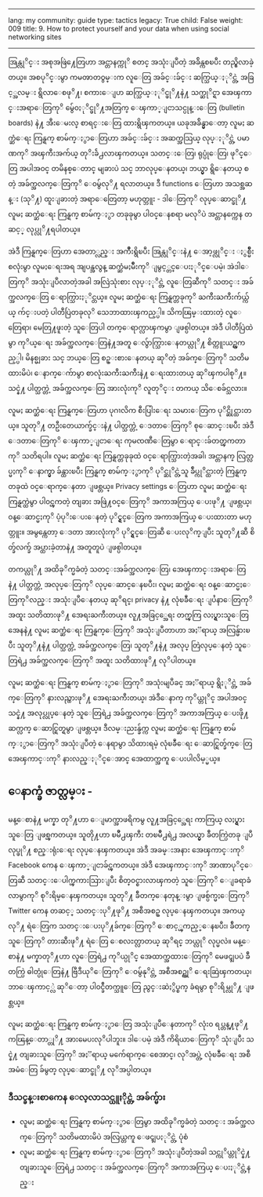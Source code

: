 

---

lang: my
community: guide
type: tactics
legacy: True
child: False
weight: 009
title: 9. How to protect yourself and your data when using social networking sites

---

အြန္လုိင္း အစုအဖြဲ႔ေတြဟာ အင္တာနက္ကုိ စတင္ အသုံးျပဳတဲ့ အခ်ိန္ကစၿပီး တည္ရွိလာခဲ့တယ္။ အစပုိင္းမွာ ကမၻာတ၀ွမ္းက လူေတြ အခ်င္းခ်င္း ဆက္သြယ္ႏုိင္တဲ့ အခြင့္အလမ္း ရွိလာေစဖုိ႔၊ စကားေျပာ ဆက္သြယ္ႏုိင္ဖုိ႔နဲ႔ သက္ဆုိင္ရာ အေၾကာင္းအရာေတြကုိ မွ်ေ၀ႏုိင္ဖုိ႔အတြက္ ေၾကာ္ျငာသင္ပုန္းေတြ (bulletin boards) နဲ႔ အီးေမးလ္ စာရင္းေတြ ထားရွိၾကတယ္။ ယခုအခ်ိန္မွာေတာ့ လူမႈ ဆက္ဆံေရး ကြန္ရက္ စာမ်က္ႏွာေတြဟာ အခ်င္းခ်င္း အဆက္အသြယ္ လုပ္ႏုိင္တဲ့ ပမာဏကုိ အၾကီးအက်ယ္ တုိးခ်ဲ႕လာၾကတယ္။ သတင္းေတြ၊ ရုပ္ပုံေတြ၊ ဖုိင္ေတြ အပါအ၀င္ တမိနစ္ေတာင္ မျခားပဲ သင္ ဘာလုပ္ေနတယ္၊ ဘယ္မွာ ရွိေနတယ္ စတဲ့ အခ်က္အလက္ေတြကုိ ေ၀မွ်လုိ႔ ရလာတယ္။ ဒီ functions ေတြဟာ အသစ္အဆန္း (သုိ႔) ထူးျခားတဲ့ အရာေတြေတာ့ မဟုတ္ဘူး - ဒါေတြကုိ လုပ္ေဆာင္ဖုိ႔ လူမႈ ဆက္ဆံေရး ကြန္ရက္ စာမ်က္ႏွာ တခုခုမွာ ပါ၀င္ေနစရာ မလုိပဲ အင္တာနက္ကေန တဆင့္ လုပ္လုိ႔ရပါတယ္။

အဲဒီ ကြန္ရက္ေတြဟာ အေတာ္လည္း အက်ိဳးရွိၿပီး အြန္လုိင္းနဲ႔ ေအာ့ဖ္လုိင္း ႏွစ္မ်ိဳးစလုံးမွာ လူမႈေရးအရ အျပန္အလွန္ ဆက္ဆံမႈမ်ိဳးကုိ ျမွင့္တင္ေပးႏုိင္ေပမဲ့၊ အဲဒါေတြကုိ အသုံးျပဳလာတဲ့အခါ အလြဲသုံးစား လုပ္ႏုိင္တဲ့ လူေတြဆီကုိ သတင္း အခ်က္အလက္ေတြ ေရာက္သြားႏုိင္တယ္။ လူမႈ ဆက္ဆံေရး ကြန္ရက္တခုကုိ ႀကီးႀကီးက်ယ္က်ယ္ က်င္းပတဲ့ ပါတီပြဲတခုလုိ သေဘာထားၾကည့္ပါ။ သိကၽြမ္းထားတဲ့ လူေတြေရာ၊ မေတြ႔ဖူးတဲ့ သူေတြပါ တက္ေရာက္လာၾကမွာ ျဖစ္ပါတယ္။ အဲဒီ ပါတီပြဲထဲမွာ ကုိယ္ေရး အခ်က္အလက္ေတြနဲ႔အတူ ေလွ်ာက္သြားေနတယ္လုိ႔ စိတ္ကူးယဥ္ၾကည့္ပါ၊ မိနစ္မျခား သင္ ဘယ္ေတြ စဥ္းစားေနတယ္ ဆုိတဲ့ အခ်က္ေတြကုိ သတိမထားမိပဲ၊ ေနာက္ေက်ာမွာ စာလုံးႀကီးႀကီးနဲ႔ ေရးထားတယ္ ဆုိၾကပါစုိ႔။ သင္နဲ႔ ပါတ္သက္တဲ့ အခ်က္အလက္ေတြ အားလုံးကုိ လူတုိင္း တကယ္ သိေစခ်င္သလား။

လူမႈ ဆက္ဆံေရး ကြန္ရက္ေတြဟာ ပုဂၢလိက စီးပြါးေရး သမားေတြက ပုိင္ဆိုင္ထားတယ္။ သူတုိ႔ တဦးတေယာက္ခ်င္းနဲ႔ ပါတ္သက္တဲ့ ေဒတာေတြကုိ စုေဆာင္းၿပီး အဲဒီ ေဒတာေတြကုိ ေၾကာ္ျငာေရး ကုမၸဏီေတြမွာ ေရာင္းခ်တတ္ၾကတာကုိ သတိရပါ။ လူမႈ ဆက္ဆံေရး ကြန္ရက္တခုခုထဲ ၀င္ေရာက္သြားတဲ့အခါ၊ အင္တာနက္ လြတ္လပ္မႈကုိ ေနာက္မွာ ခ်န္ထားၿပီး ကြန္ရက္ စာမ်က္ႏွာကုိ ပုိင္ဆုိင္တဲ့သူ ခ်ဳပ္ကုိင္ထားတဲ့ ကြန္ရက္ တခုထဲ ၀င္ေရာက္ေနတာ ျဖစ္တယ္။ Privacy settings ေတြဟာ လူမႈ ဆက္ဆံေရး ကြန္ရက္ထဲမွာ ပါ၀င္ၾကတဲ့ တျခား အဖြဲ႔၀င္ေတြကုိ အကာအကြယ္ ေပးဖုိ႔ ျဖစ္တယ္၊ ၀န္ေဆာင္မႈကုိ ပံ့ပုိးေပးေနတဲ့ ပုိင္ရွင္ေတြက အကာအကြယ္ ေပးထားတာ မဟုတ္ဘူး။ အမွန္ကေတာ့ ေဒတာ အားလုံးကုိ ပုိင္ရွင္ေတြဆီ ေပးလုိက္ျပီး သူတုိ႔ဆီ စိတ္ခ်လက္ခ် အပ္ထားခဲ့တာနဲ႔ အတူတူပဲ ျဖစ္ပါတယ္။

တကယ္လုိ႔ အထိခုိက္မခံတဲ့ သတင္းအခ်က္အလက္ေတြ၊ အေၾကာင္းအရာေတြနဲ႔ ပါတ္သက္တဲ့ အလုပ္ေတြကုိ လုပ္ေဆာင္ေနၿပီး၊ လူမႈ ဆက္ဆံေရး ၀န္ေဆာင္မႈေတြကုိလည္း အသုံးျပဳေနတယ္ ဆုိရင္၊ privacy နဲ႔ လုံၿခဳံေရး ျပႆနာေတြကုိ အထူး သတိထားဖုိ႔ အေရးႀကီးတယ္။ လူ႔အခြင့္အေရး တက္ၾကြ လႈပ္ရွားသူေတြအေနနဲ႔ လူမႈ ဆက္ဆံေရး ကြန္ရက္ေတြကုိ အသုံးျပဳတာဟာ အႏၱရာယ္ အလြန္မ်ားၿပီး သူတုိ႔နဲ႔ ပါတ္သက္တဲ့ အခ်က္အလက္ေတြ၊ သူတုိ႔နဲ႔ အလုပ္ တြဲလုပ္ေနတဲ့ သူေတြရဲ႕ အခ်က္အလက္ေတြကုိ အထူး သတိထားဖုိ႔ လုိပါတယ္။

လူမႈ ဆက္ဆံေရး ကြန္ရက္ စာမ်က္ႏွာေတြကုိ အသုံးမျပဳခင္ အႏၱရာယ္ ရွိႏုိင္တဲ့ အခ်က္ေတြကုိ နားလည္ထားဖုိ႔ အေရးႀကီးတယ္၊ အဲဒီေနာက္ ကုိယ္တုိင္ အပါအ၀င္ သင္နဲ႔ အလုပ္လုပ္ေနတဲ့ သူေတြရဲ႕ အခ်က္အလက္ေတြကုိ အကာအကြယ္ ေပးဖို႔ ဆက္လက္ ေဆာင္ရြတ္ရမွာ ျဖစ္တယ္။ ဒီလမ္းညႊန္ခ်က္က လူမႈ ဆက္ဆံေရး ကြန္ရက္ စာမ်က္ႏွာေတြကုိ အသုံးျပဳတဲ့ ေနရာမွာ သိထားရမဲ့ လုံၿခဳံေရး ေဆာင္ရြတ္ခ်က္ေတြ အေၾကာင္းကုိ နားလည္ႏုိင္ေအာင္ အေထာက္အကူ ေပးပါလိမ့္မယ္။

## ေနာက္ခံ ဇာတ္လမ္း - ##

<div class="background" markdown=1>
မန္ေစာနဲ႔ မက္နာ တုိ႔ဟာ ေျမာက္အာဖရိကမွ လူ႔အခြင့္အေရး ကာကြယ္ လႈပ္ရွားသူေတြ ျဖစ္ၾကတယ္။ သူတို႔ဟာ ၿမိဳ႕ၾကီး တၿမိဳ႕ရဲ႕ အလယ္မွာ ခ်ီတက္ပြဲတခု ျပဳလုပ္ဖုိ႔ စည္းရုံးေရး လုပ္ေနၾကတယ္။ အဲဒီ အခမ္းအနား အေၾကာင္းကုိ Facebook ကေန ေၾကာ္ျငာခ်င္ၾကတယ္။ အဲဒီ အေၾကာင္းကုိ အာဏာပုိင္ေတြဆီ သတင္းေပါက္ၾကားသြားျပီး စိတ္၀င္စားလာၾကတဲ့ သူေတြကုိ ေျခရာခံလာမွာကုိ စုိးရိမ္ေနၾကတယ္။ သူတုိ႔ ခ်ီတက္ေနတုန္းမွာ ျဖစ္ပ်က္မႈေတြကုိ Twitter ကေန တဆင့္ သတင္းပုိ႔ဖုိ႔ အစီအစဥ္ လုပ္ေနၾကတယ္။ အကယ္လုိ႔ ရဲေတြက သတင္းေပးပုိ႔ခ်က္ေတြကုိ ေစာင့္ၾကည့္ေနၿပီး၊ ခ်ီတက္သူေတြကုိ တားဆီးဖုိ႔ ရဲေတြ ေစလႊတ္လာတယ္ ဆုိရင္ ဘယ္လုိ လုပ္မလဲ။ မန္ေစာနဲ႔ မက္နာတုိ႔ဟာ လူေတြရဲ႕ ကုိယ္ပုိင္ အေထာက္အထားေတြကုိ မေဖၚျပပဲ ခ်ီတက္ပြဲ ဓါတ္ပုံေတြနဲ႔ ဗြီဒီယုိေတြကုိ ေ၀မွ်နုိင္တဲ့ အစီအစဥ္ကုိ ေရးဆြဲၾကတယ္၊ ဘာေၾကာင့္လဲ ဆုိေတာ့ ပါ၀င္ခ်ီတက္သူေတြ ညွင္းဆဲႏွိပ္စက္ ခံရမွာ စုိးရိမ္လုိ႔ ျဖစ္တယ္။
</div>

လူမႈ ဆက္ဆံေရး ကြန္ရက္ စာမ်က္ႏွာေတြ အသုံးျပဳေနတာကုိ လုံး၀ ရပ္တန္႔ဖုိ႔ ကၽြန္ေတာ္တုိ႔ အားမေပးလုိပါဘူး။ ဒါေပမဲ့ အဲဒီ ကိရိယာေတြကုိ သုံးျပီး သင္နဲ႔ တျခားသူေတြကုိ အႏၱရာယ္ မက်ေရာက္ေစေအာင္၊ လုိအပ္တဲ့ လုံၿခဳံေရး အစီအမံေတြ ခ်မွတ္ လုပ္ေဆာင္ဖုိ႔ လုိအပ္ပါတယ္။

### ဒီသင္ခန္းစာကေန ေလ့လာသင္ယူႏိုင္တဲ့ အခ်က္မ်ား ###

- လူမႈ ဆက္ဆံေရး ကြန္ရက္ စာမ်က္ႏွာေတြမွာ အထိခုိက္မခံတဲ့ သတင္း အခ်က္အလက္ေတြကုိ သတိမထားမိပဲ အလြယ္တကူ ေဖၚျပႏုိင္တဲ့ ပုံစံ
- လူမႈ ဆက္ဆံေရး ကြန္ရက္ စာမ်က္ႏွာေတြကုိ အသုံးျပဳတဲ့အခါ သင္ကုိယ္တုိင္နဲ႔ တျခားသူေတြရဲ႕ သတင္း အခ်က္အလက္ေတြကုိ အကာအကြယ္ ေပးႏုိင္တဲ့နည္း

